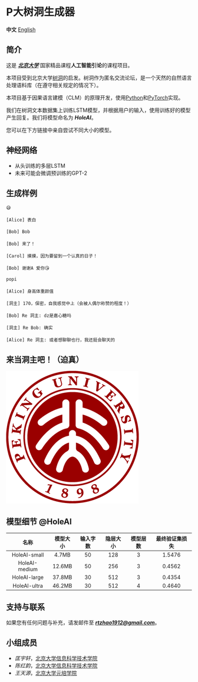 # P大树洞生成器

**中文** [English](index.md)

## 简介

这是 [***北京大学***](https://www.pku.edu.cn) 国家精品课程**人工智能引论**的课程项目。

本项目受到北京大学[树洞](https://pkuhelper.pku.edu.cn/hole/)的启发。树洞作为匿名交流论坛，是一个天然的自然语言处理语料库（在遵守相关规定的情况下）。

本项目基于因果语言建模（CLM）的原理开发，使用[Python](https://www.python.org)和[PyTorch](https://pytorch.org)实现。

我们在树洞文本数据集上训练LSTM模型，并根据用户的输入，使用训练好的模型产生回复。我们将模型命名为 ***HoleAI***。

您可以在下方链接中亲自尝试不同大小的模型。

## 神经网络

- 从头训练的多层LSTM
- 未来可能会微调预训练的GPT-2

## 生成样例
```
😅

[Alice] 表白

[Bob] Bob

[Bob] 来了！

[Carol] 摸摸，因为要留到一个认真的日子！

[Bob] 谢谢A 爱你😘
```
```
popi

[Alice] 身高体重颜值

[洞主] 170，保密，自我感觉中上（会被人偶尔称赞的程度！）

[Bob] Re 洞主: dz是嘉心糖吗

[洞主] Re Bob: 确实

[Alice] Re 洞主: 或者想聊聊也行，我还挺会聊天的
```

## 来当洞主吧！（迫真）

<!-- [😅😅😅😅😅😅😅😅😅😅😅😅😅😅😅😅😅😅😅😅😅😅😅😅😅😅😅😅😅😅😅😅😅😅](https://share.streamlit.io/hirojifukuyama/pkuhole/app.py) -->
[![](pku_icon.png)](https://share.streamlit.io/hirojifukuyama/pkuhole/app.py)

## 模型细节 @HoleAI

|名称|模型大小|输入字数|隐层大小|模型层数|最终验证集损失|
| :------: | :------: | :------: | :------: | :------: | :------: |
|HoleAI-small|4.7MB|50|128|3|1.5476|
|HoleAI-medium|12.6MB|50|256|3|0.4562|
|HoleAI-large|37.8MB|30|512|3|0.4354|
|HoleAI-ultra|46.2MB|30|512|4|0.4640|

## 支持与联系

如果您有任何问题与补充，请发邮件至 ***rtzhao1912@gmail.com***。

## 小组成员
- *匡宇轩*，[北京大学信息科学技术学院](https://eecs.pku.edu.cn)
- *陈红韵*，[北京大学信息科学技术学院](https://eecs.pku.edu.cn)
- *王天源*，[北京大学元培学院](https://yuanpei.pku.edu.cn)